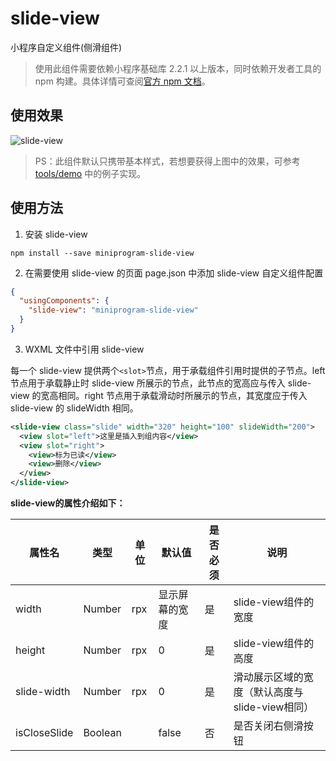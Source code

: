 # slide-view

小程序自定义组件(侧滑组件)

> 使用此组件需要依赖小程序基础库 2.2.1 以上版本，同时依赖开发者工具的 npm 构建。具体详情可查阅[官方 npm 文档](https://developers.weixin.qq.com/miniprogram/dev/devtools/npm.html)。

## 使用效果

![slide-view](./docs/slide-view.gif)

> PS：此组件默认只携带基本样式，若想要获得上图中的效果，可参考 [tools/demo](./tools/demo/pages/index/index.wxss) 中的例子实现。

## 使用方法

1. 安装 slide-view

```
npm install --save miniprogram-slide-view
```

2. 在需要使用 slide-view 的页面 page.json 中添加 slide-view 自定义组件配置

```json
{
  "usingComponents": {
    "slide-view": "miniprogram-slide-view"
  }
}
```

3. WXML 文件中引用 slide-view

每一个 slide-view 提供两个`<slot>`节点，用于承载组件引用时提供的子节点。left 节点用于承载静止时 slide-view 所展示的节点，此节点的宽高应与传入 slide-view 的宽高相同。right 节点用于承载滑动时所展示的节点，其宽度应于传入 slide-view 的 slideWidth 相同。

``` xml
<slide-view class="slide" width="320" height="100" slideWidth="200">
  <view slot="left">这里是插入到组内容</view>
  <view slot="right">
    <view>标为已读</view>
    <view>删除</view>
  </view>
</slide-view>
```

**slide-view的属性介绍如下：**

| 属性名                   | 类型         | 单位         | 默认值                    | 是否必须    | 说明                                        |
|-------------------------|--------------|--------------|---------------------------|------------|---------------------------------------------|
| width                   | Number       | rpx          | 显示屏幕的宽度             | 是          | slide-view组件的宽度                        |
| height                  | Number       | rpx          | 0                         | 是          | slide-view组件的高度                        |
| slide-width             | Number       | rpx          | 0                         | 是          | 滑动展示区域的宽度（默认高度与slide-view相同）|
| isCloseSlide             | Boolean       |           | false                         | 否          | 是否关闭右侧滑按钮 |
